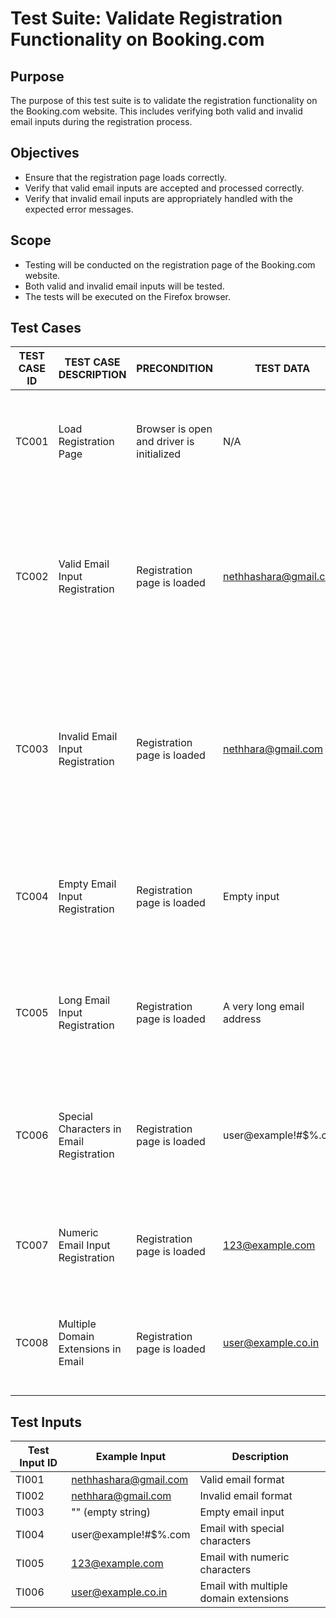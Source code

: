 # Test Suite: Validate Registration Functionality on Booking.com

## Purpose

The purpose of this test suite is to validate the registration functionality on the Booking.com website. This includes verifying both valid and invalid email inputs during the registration process.

## Objectives

- Ensure that the registration page loads correctly.
- Verify that valid email inputs are accepted and processed correctly.
- Verify that invalid email inputs are appropriately handled with the expected error messages.

## Scope

- Testing will be conducted on the registration page of the Booking.com website.
- Both valid and invalid email inputs will be tested.
- The tests will be executed on the Firefox browser.

## Test Cases

| TEST CASE ID | TEST CASE DESCRIPTION                        | PRECONDITION                          | TEST DATA                             | EXPECTED RESULT                                                                                     | POSTCONDITION                   | ACTUAL RESULT | STATUS |
|--------------|----------------------------------------------|---------------------------------------|---------------------------------------|----------------------------------------------------------------------------------------------------|---------------------------------|---------------|--------|
| TC001        | Load Registration Page                      | Browser is open and driver is initialized | N/A                                   | Registration page should load successfully and all elements should be visible.                   | Registration page loaded       |               |        |
| TC002        | Valid Email Input Registration              | Registration page is loaded           | nethhashara@gmail.com                 | Email input should be accepted, and the user should be redirected to the next step of the registration process or see a success message.                       | Email processed successfully   |               |        |
| TC003        | Invalid Email Input Registration            | Registration page is loaded           | nethhara@gmail.com                    | Email input should be rejected, and an appropriate error message should be displayed indicating the email format or account issue.                             | Error message displayed        |               |        |
| TC004        | Empty Email Input Registration              | Registration page is loaded           | Empty input                           | Empty field error message should be displayed indicating that the email field is required.      | Error message displayed        |               |        |
| TC005        | Long Email Input Registration               | Registration page is loaded           | A very long email address              | Email input should be accepted and processed correctly if within character limits.               | Email processed successfully   |               |        |
| TC006        | Special Characters in Email Registration    | Registration page is loaded           | user@example!#$%.com                  | Email input containing special characters should be rejected with an appropriate error message. | Error message displayed        |               |        |
| TC007        | Numeric Email Input Registration            | Registration page is loaded           | 123@example.com                       | Email input should be accepted if valid format, regardless of numeric characters.                | Email processed successfully   |               |        |
| TC008        | Multiple Domain Extensions in Email         | Registration page is loaded           | user@example.co.in                    | Email input with multiple domain extensions should be accepted if valid.                         | Email processed successfully   |               |        |

## Test Inputs

| Test Input ID | Example Input                             | Description                                         |
|---------------|-------------------------------------------|-----------------------------------------------------|
| TI001         | nethhashara@gmail.com                     | Valid email format                                  |
| TI002         | nethhara@gmail.com                        | Invalid email format                                |
| TI003         | "" (empty string)                         | Empty email input                                   |
| TI004         | user@example!#$%.com                      | Email with special characters                       |
| TI005         | 123@example.com                          | Email with numeric characters                       |
| TI006         | user@example.co.in                        | Email with multiple domain extensions               |
